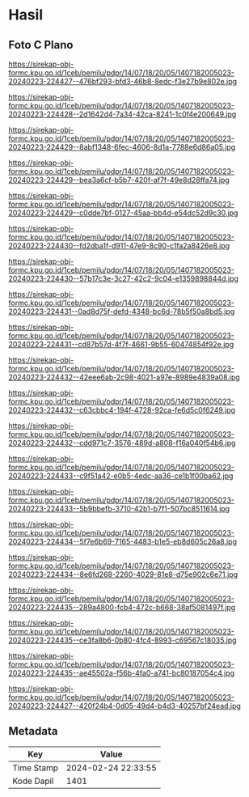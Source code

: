 # Hasil

## Foto C Plano

https://sirekap-obj-formc.kpu.go.id/1ceb/pemilu/pdpr/14/07/18/20/05/1407182005023-20240223-224427--476bf293-bfd3-46b8-8edc-f3e27b9e802e.jpg

https://sirekap-obj-formc.kpu.go.id/1ceb/pemilu/pdpr/14/07/18/20/05/1407182005023-20240223-224428--2d1642d4-7a34-42ca-8241-1c0f4e200649.jpg

https://sirekap-obj-formc.kpu.go.id/1ceb/pemilu/pdpr/14/07/18/20/05/1407182005023-20240223-224429--8abf1348-6fec-4606-8d1a-7788e6d86a05.jpg

https://sirekap-obj-formc.kpu.go.id/1ceb/pemilu/pdpr/14/07/18/20/05/1407182005023-20240223-224429--bea3a6cf-b5b7-420f-af7f-49e8d28ffa74.jpg

https://sirekap-obj-formc.kpu.go.id/1ceb/pemilu/pdpr/14/07/18/20/05/1407182005023-20240223-224429--c0dde7bf-0127-45aa-bb4d-e54dc52d9c30.jpg

https://sirekap-obj-formc.kpu.go.id/1ceb/pemilu/pdpr/14/07/18/20/05/1407182005023-20240223-224430--fd2dba1f-d911-47e9-8c90-c1fa2a8426e8.jpg

https://sirekap-obj-formc.kpu.go.id/1ceb/pemilu/pdpr/14/07/18/20/05/1407182005023-20240223-224430--57b17c3e-3c27-42c2-9c04-e1359898844d.jpg

https://sirekap-obj-formc.kpu.go.id/1ceb/pemilu/pdpr/14/07/18/20/05/1407182005023-20240223-224431--0ad8d75f-defd-4348-bc6d-78b5f50a8bd5.jpg

https://sirekap-obj-formc.kpu.go.id/1ceb/pemilu/pdpr/14/07/18/20/05/1407182005023-20240223-224431--cd87b57d-4f7f-4661-9b55-60474854f92e.jpg

https://sirekap-obj-formc.kpu.go.id/1ceb/pemilu/pdpr/14/07/18/20/05/1407182005023-20240223-224432--42eee6ab-2c98-4021-a97e-8989e4839a08.jpg

https://sirekap-obj-formc.kpu.go.id/1ceb/pemilu/pdpr/14/07/18/20/05/1407182005023-20240223-224432--c63cbbc4-194f-4728-92ca-fe6d5c0f6249.jpg

https://sirekap-obj-formc.kpu.go.id/1ceb/pemilu/pdpr/14/07/18/20/05/1407182005023-20240223-224432--cdd971c7-3576-489d-a808-f16a040f54b6.jpg

https://sirekap-obj-formc.kpu.go.id/1ceb/pemilu/pdpr/14/07/18/20/05/1407182005023-20240223-224433--c9f51a42-e0b5-4edc-aa36-ce1b1f00ba62.jpg

https://sirekap-obj-formc.kpu.go.id/1ceb/pemilu/pdpr/14/07/18/20/05/1407182005023-20240223-224433--5b9bbefb-3710-42b1-b7f1-507bc8511614.jpg

https://sirekap-obj-formc.kpu.go.id/1ceb/pemilu/pdpr/14/07/18/20/05/1407182005023-20240223-224434--5f7e6b69-7165-4483-b1e5-eb8d605c26a8.jpg

https://sirekap-obj-formc.kpu.go.id/1ceb/pemilu/pdpr/14/07/18/20/05/1407182005023-20240223-224434--8e6fd268-2260-4029-81e8-d75e902c6e71.jpg

https://sirekap-obj-formc.kpu.go.id/1ceb/pemilu/pdpr/14/07/18/20/05/1407182005023-20240223-224435--289a4800-fcb4-472c-b668-38af5081497f.jpg

https://sirekap-obj-formc.kpu.go.id/1ceb/pemilu/pdpr/14/07/18/20/05/1407182005023-20240223-224435--ce3fa8b6-0b80-4fc4-8993-c69567c18035.jpg

https://sirekap-obj-formc.kpu.go.id/1ceb/pemilu/pdpr/14/07/18/20/05/1407182005023-20240223-224435--ae45502a-f56b-4fa0-a741-bc80187054c4.jpg

https://sirekap-obj-formc.kpu.go.id/1ceb/pemilu/pdpr/14/07/18/20/05/1407182005023-20240223-224427--420f24b4-0d05-49d4-b4d3-40257bf24ead.jpg


## Metadata

| Key        | Value               |
| ---------- | ------------------- |
| Time Stamp | 2024-02-24 22:33:55 |
| Kode Dapil | 1401                |



